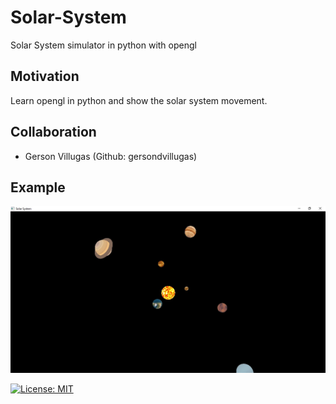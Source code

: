 # Solar-System

Solar System simulator in python with opengl

## Motivation

Learn opengl in python and show the solar system movement.

## Collaboration

 * Gerson Villugas (Github: gersondvillugas)


## Example

![Example](https://github.com/Nicerova7/Solar-System/blob/master/Image.jpg)

[![License: MIT](https://img.shields.io/badge/License-MIT-green.svg)](https://opensource.org/licenses/MIT)